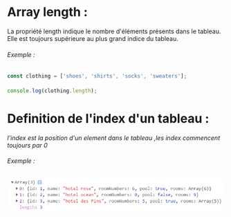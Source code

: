 # Array length :

La propriété length indique le nombre d'éléments présents dans le tableau. Elle est toujours supérieure au plus grand indice du tableau.

###### Exemple :

````js
const clothing = ['shoes', 'shirts', 'socks', 'sweaters'];

console.log(clothing.length);
````

# Definition de l'index d'un tableau :

_l'index est la position d'un element dans le tableau ,les index commencent toujours par 0_

###### Exemple :

![img](array.png)